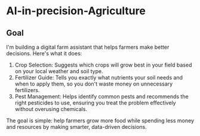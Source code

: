 # AI-in-precision-Agriculture

## Goal
I'm building a digital farm assistant that helps farmers make better decisions. Here's what it does:
1. Crop Selection: Suggests which crops will grow best in your field based on your local weather and soil type.
2. Fertilizer Guide: Tells you exactly what nutrients your soil needs and when to apply them, so you don't waste money on unnecessary fertilizers.
3. Pest Management: Helps identify common pests and recommends the right pesticides to use, ensuring you treat the problem effectively without overusing chemicals.

The goal is simple: help farmers grow more food while spending less money and resources by making smarter, data-driven decisions.
